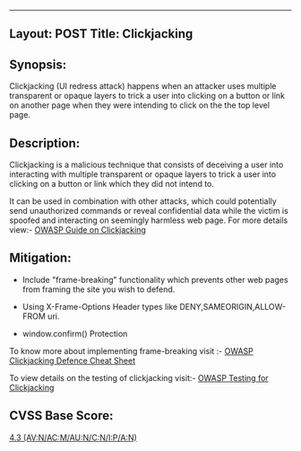 <!---
OWTF-WGP-001
-->

---
Layout: POST
Title: Clickjacking
---

Synopsis:
----------------
Clickjacking (UI redress attack) happens when an attacker uses multiple transparent or opaque layers to trick a user into clicking on a button or link on another page when they were intending to click on the the top level page. 

Description:
----------------------
Clickjacking is a malicious technique that consists of deceiving a user into interacting with multiple transparent or opaque layers to trick a user into clicking on a button or link which they did not intend to. 

It can be used in combination with other attacks, which could potentially send unauthorized commands or reveal confidential data while the victim is spoofed and interacting on seemingly harmless web page.
For more details view:- [OWASP Guide on Clickjacking](https://www.owasp.org/index.php/Clickjacking)

Mitigation:
-----------------
- Include "frame-breaking" functionality which prevents other web pages from framing the site you wish to defend. 

- Using X-Frame-Options Header types like DENY,SAMEORIGIN,ALLOW-FROM uri.

- window.confirm() Protection 

To know more about implementing frame-breaking visit :- [OWASP Clickjacking Defence Cheat Sheet](https://www.owasp.org/index.php/Clickjacking_Defense_Cheat_Sheet)

To view details on the testing of clickjacking visit:- [OWASP Testing for Clickjacking](https://www.owasp.org/index.php/Testing_for_Clickjacking_(OWASP-CS-004))

CVSS Base Score:
----------------------------
[ 4.3 (AV:N/AC:M/AU:N/C:N/I:P/A:N)
](http://nvd.nist.gov/cvss.cfm?vector=(AV:N/AC:M/AU:N/C:N/I:P/A:N)&version=2.0)

